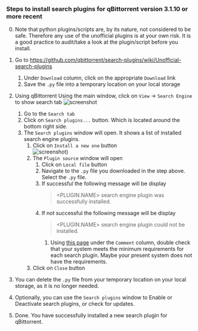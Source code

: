 ### Steps to install search plugins for qBittorrent version 3.1.10 or more recent

0. Note that python plugins/scripts are, by its nature, not considered to be safe. Therefore any use of the unofficial plugins is at your own risk. It is a good practice to audit/take a look at the plugin/script before you install.

1. Go to https://github.com/qbittorrent/search-plugins/wiki/Unofficial-search-plugins
     1. Under `Download` column, click on the appropriate `Download` link
     1. Save the `.py` file into a temporary location on your local storage

1. Using qBittorrent
     Using the main window, click on `View` -> `Search Engine` to show search tab
     ![screenshot](https://user-images.githubusercontent.com/14078661/51446055-a4431080-1cf3-11e9-8180-1994bdcbb672.png)
     1. Go to the `Search tab`
     1. Click on `Search plugins...` button. Which is located around the bottom right side.
     1. The `Search plugins` window will open. It shows a list of installed search engine plugins.
          1. Click on `Install a new one` button <br>
             ![screenshot](https://user-images.githubusercontent.com/14078661/51446120-bf625000-1cf4-11e9-98e1-b7e8b771c457.png))
          1. The `Plugin source` window will open
               1. Click on `Local file` button
               1. Navigate to the `.py` file you downloaded in the step above. Select the `.py` file.
               1. If successful the following message will be display
                     > <PLUGIN.NAME> search engine plugin was successfully installed.
               1. If not successful the following message will be display
                     > <PLUGIN.NAME> search engine plugin could not be installed.
                    1. Using [this page](https://github.com/qbittorrent/search-plugins/wiki/Unofficial-search-plugins) under the `Comment` column, double check that your system meets the minimum requirements for each search plugin. Maybe your present system does not have the requirements.
          1. Click on `Close` button
1. You can delete the `.py` file from your temporary location on your local storage, as it is no longer needed.
1. Optionally, you can use the `Search plugins` window to Enable or Deactivate search plugins, or check for updates.
1. Done. You have successfully installed a new search plugin for qBittorrent.
